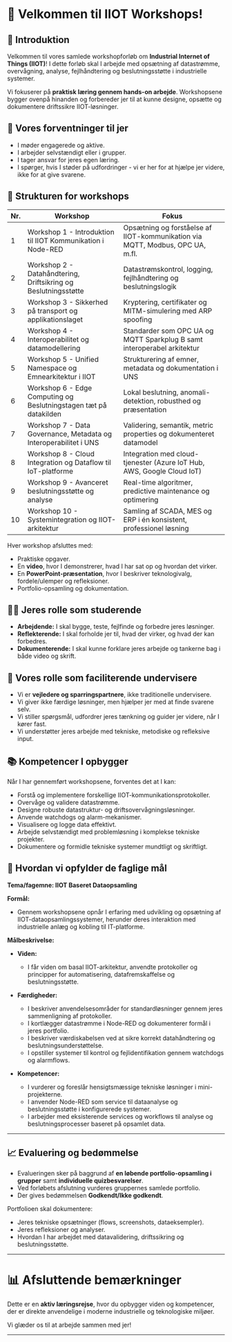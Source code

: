 # 👋 Velkommen til IIOT Workshops!

## 🌟 Introduktion
Velkommen til vores samlede workshopforløb om **Industrial Internet of Things (IIOT)**!
I dette forløb skal I arbejde med opsætning af datastrømme, overvågning, analyse, fejlhåndtering og beslutningsstøtte i industrielle systemer.

Vi fokuserer på **praktisk læring gennem hands-on arbejde**. Workshopsene bygger ovenpå hinanden og forbereder jer til at kunne designe, opsætte og dokumentere driftssikre IIOT-løsninger.

## 🤔 Vores forventninger til jer
- I møder engagerede og aktive.
- I arbejder selvstændigt eller i grupper.
- I tager ansvar for jeres egen læring.
- I spørger, hvis I støder på udfordringer - vi er her for at hjælpe jer videre, ikke for at give svarene.

## 📆 Strukturen for workshops
| Nr. | Workshop                                                                 | Fokus                                                                 |
|-----|--------------------------------------------------------------------------|------------------------------------------------------------------------|
| 1   | Workshop 1 - Introduktion til IIOT Kommunikation i Node-RED             | Opsætning og forståelse af IIOT-kommunikation via MQTT, Modbus, OPC UA, m.fl. |
| 2   | Workshop 2 - Datahåndtering, Driftsikring og Beslutningsstøtte          | Datastrømskontrol, logging, fejlhåndtering og beslutningslogik        |
| 3   | Workshop 3 - Sikkerhed på transport og applikationslaget                | Kryptering, certifikater og MITM-simulering med ARP spoofing          |
| 4   | Workshop 4 - Interoperabilitet og datamodellering                       | Standarder som OPC UA og MQTT Sparkplug B samt interoperabel arkitektur |
| 5   | Workshop 5 - Unified Namespace og Emnearkitektur i IIOT                 | Strukturering af emner, metadata og dokumentation i UNS               |
| 6   | Workshop 6 - Edge Computing og Beslutningstagen tæt på datakilden       | Lokal beslutning, anomali-detektion, robusthed og præsentation        |
| 7   | Workshop 7 - Data Governance, Metadata og Interoperabilitet i UNS       | Validering, semantik, metric properties og dokumenteret datamodel     |
| 8   | Workshop 8 - Cloud Integration og Dataflow til IoT-platforme            | Integration med cloud-tjenester (Azure IoT Hub, AWS, Google Cloud IoT)|
| 9   | Workshop 9 - Avanceret beslutningsstøtte og analyse                     | Real-time algoritmer, predictive maintenance og optimering             |
| 10  | Workshop 10 - Systemintegration og IIOT-arkitektur                      | Samling af SCADA, MES og ERP i én konsistent, professionel løsning    |


Hver workshop afsluttes med:
- Praktiske opgaver.
- En **video**, hvor I demonstrerer, hvad I har sat op og hvordan det virker.
- En **PowerPoint-præsentation**, hvor I beskriver teknologivalg, fordele/ulemper og refleksioner.
- Portfolio-opsamling og dokumentation.

## 🧑‍💻 Jeres rolle som studerende
- **Arbejdende:** I skal bygge, teste, fejlfinde og forbedre jeres løsninger.
- **Reflekterende:** I skal forholde jer til, hvad der virker, og hvad der kan forbedres.
- **Dokumenterende:** I skal kunne forklare jeres arbejde og tankerne bag i både video og skrift.

## 🧬 Vores rolle som faciliterende undervisere
- Vi er **vejledere og sparringspartnere**, ikke traditionelle undervisere.
- Vi giver ikke færdige løsninger, men hjælper jer med at finde svarene selv.
- Vi stiller spørgsmål, udfordrer jeres tænkning og guider jer videre, når I kører fast.
- Vi understøtter jeres arbejde med tekniske, metodiske og refleksive input.

## 📚 Kompetencer I opbygger
Når I har gennemført workshopsene, forventes det at I kan:
- Forstå og implementere forskellige IIOT-kommunikationsprotokoller.
- Overvåge og validere datastrømme.
- Designe robuste datastruktur- og driftsovervågningsløsninger.
- Anvende watchdogs og alarm-mekanismer.
- Visualisere og logge data effektivt.
- Arbejde selvstændigt med problemløsning i komplekse tekniske projekter.
- Dokumentere og formidle tekniske systemer mundtligt og skriftligt.

## 📅 Hvordan vi opfylder de faglige mål

**Tema/fagemne: IIOT Baseret Dataopsamling**

**Formål:**
- Gennem workshopsene opnår I erfaring med udvikling og opsætning af IIOT-dataopsamlingssystemer, herunder deres interaktion med industrielle anlæg og kobling til IT-platforme.

**Målbeskrivelse:**

- **Viden:**
  - I får viden om basal IIOT-arkitektur, anvendte protokoller og principper for automatisering, datafremskaffelse og beslutningsstøtte.

- **Færdigheder:**
  - I beskriver anvendelsesområder for standardløsninger gennem jeres sammenligning af protokoller.
  - I kortlægger datastrømme i Node-RED og dokumenterer formål i jeres portfolio.
  - I beskriver værdiskabelsen ved at sikre korrekt datahåndtering og beslutningsunderstøttelse.
  - I opstiller systemer til kontrol og fejlidentifikation gennem watchdogs og alarmflows.

- **Kompetencer:**
  - I vurderer og foreslår hensigtsmæssige tekniske løsninger i mini-projekterne.
  - I anvender Node-RED som service til dataanalyse og beslutningsstøtte i konfigurerede systemer.
  - I arbejder med eksisterende services og workflows til analyse og beslutningsprocesser baseret på opsamlet data.

---

## 📈 Evaluering og bedømmelse
- Evalueringen sker på baggrund af **en løbende portfolio-opsamling i grupper** samt **individuelle quizbesvarelser**.
- Ved forløbets afslutning vurderes gruppernes samlede portfolio.
- Der gives bedømmelsen **Godkendt/Ikke godkendt**.

Portfolioen skal dokumentere:
- Jeres tekniske opsætninger (flows, screenshots, dataeksempler).
- Jeres refleksioner og analyser.
- Hvordan I har arbejdet med datavalidering, driftssikring og beslutningsstøtte.

---

# 📊 Afsluttende bemærkninger
Dette er en **aktiv læringsrejse**, hvor du opbygger viden og kompetencer, der er direkte anvendelige i moderne industrielle og teknologiske miljøer.

Vi glæder os til at arbejde sammen med jer!

---
